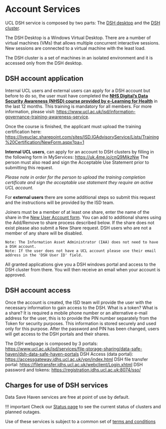 # Account Services

UCL DSH service is composed by two parts: The [DSH desktop](https://www.ucl.ac.uk/isd/services/file-storage-sharing/data-safe-haven/dsh-data-safe-haven-portals) and the [DSH cluster](DSH_Cluster.md).

The DSH Desktop is a Windows Virtual Desktop. There are a number of virtual machines (VMs) that allows multiple concurrent 
interactive sessions. New sessions are connected to a virtual machine with the least load. 

The DSH cluster is a set of machines in an isolated environment and it is accessed only from the DSH desktop.  

## DSH account application

Internal UCL users and external users can apply for a DSH account but before to do so, the user must have completed the 
[**NHS Digital’s Data Security Awareness (NHSD) course provided by e-Learning for Health**](https://portal.e-lfh.org.uk/register)
in the last 12 months.  This training is mandatory for all members. For more information, please visit: 
https://www.ucl.ac.uk/isd/information-governance-training-awareness-service.

Once the course is finished, the applicant must upload the training certification here: 
https://liveuclac.sharepoint.com/sites/ISD.IGAdvisoryService/Lists/Training%20Certification/NewForm.aspx?pa=1

**Internal UCL users**, can apply for an account to DSH clusters by filling in the following form in MyServices: https://uk.4me.io/cnQ9MjkzNw
The person must also read and sign the Acceptable Use Statement prior to submitting this request.

*Please note in order for the person to upload the training completion certificate and sign the acceptable use statement they
require an active UCL account.*

For **external users** there are some additional steps so submit this request and the instructions will be provided by the ISD team.

Joiners must be a member of at least one share, enter the name of the share in the [New User Account form](https://uk.4me.io/cnQ9MjkzNw).
You can add to additional shares using the Add/Remove to share process described below. If the share does not exist please also submit a 
New Share request. DSH users who are not a member of any share will be disabled.

    Note: The Information Asset Administrator (IAA) does not need to have a DSH account.
    Note: If the user does not have a UCL account please use their email address in the 'DSH User ID' field.
    
All granted applications give you a DSH windows portal and access to the DSH cluster from there. You will then receive an email when 
your account is approved.

## DSH account access

Once the account is created, the ISD team will provide the user with the necessary information to gain access to the DSH. 
What is a token?
What is a share?
It is required a mobile phone number or an alternative e-mail address for the user, this is to provide the PIN number separately 
from the Token for security purposes. This information  is stored securely and used only for this purpose. After the password 
and PIN has been changed, users will get access to the DSH portals and their shares.

The DSH webpage is composed by 3 portals: https://www.ucl.ac.uk/isd/services/file-storage-sharing/data-safe-haven/dsh-data-safe-haven-portals
DSH Access (data portal): https://accessgateway.idhs.ucl.ac.uk/vpn/index.html
DSH file transfer portal: https://filetransfer.idhs.ucl.ac.uk/webclient/Login.xhtml
DSH password and tokens: https://registration.idhs.ucl.ac.uk:8074/sso/

## Charges for use of DSH services

Data Save Haven services are free at point of use by default.

!!! important
    Check our [Status page](Cluster_status_page.md) to see the current status of clusters and planned outages. 

Use of these services is subject to a common set of [terms and conditions](Terms_and_Conditions.md)
